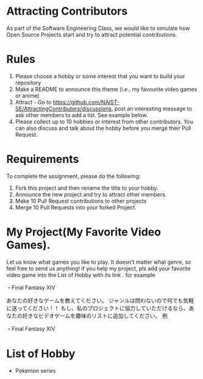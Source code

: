 # Attracting Contributors
As part of the Software Engineering Class, we would like to simulate how Open Source Projects start and try to attract potential contributions.

# Rules

1. Please choose a hobby or some interest that you want to build your repository
2. Make a README to announce this theme (i.e., my favourite video games or anime)
3. Attract - Go to https://github.com/NAIST-SE/AttractingContributors/discussions, post an interesting message to ask other members to add a list. See example below.
4. Please collect up to 10 hobbies or interest from other contributors. You can also discuss and talk about the hobby before you merge their Pull Request.

# Requirements
To complete the assignment, please do the following:
1. Fork this project and then rename the title to your hobby. 
2. Announce the new project and try to attract other members.
3. Make 10 Pull Request contributions to other projects
4. Merge 10 Pull Requests into your forked Project.

# My Project(My Favorite Video Games).
Let us know what games you like to play.
It doesn't matter what genre, so feel free to send us anything!
if you help my project, pls add your favorite video game into the List of Hobby with its link . for example

・Final Fantasy XIV

あなたの好きなゲームを教えてください。
ジャンルは問わないので何でも気軽に送ってください！！
もし、私のプロジェクトに協力していただけるなら、あなたの好きなビデオゲームを趣味のリストに追加してください。
例

・Final Fantasy XIV

# List of Hobby

- Pokemon series